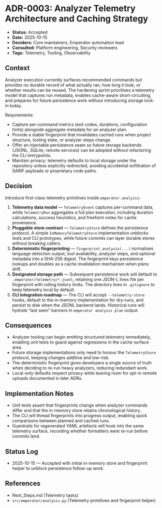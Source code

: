 # ADR-0003: Analyzer Telemetry Architecture and Caching Strategy

- **Status:** Accepted
- **Date:** 2025-10-15
- **Deciders:** Core maintainers, Emperator automation lead
- **Consulted:** Platform engineering, Security reviewers
- **Tags:** Telemetry, Tooling, Observability

## Context

Analyzer execution currently surfaces recommended commands but provides no durable record of what
actually ran, how long it took, or whether results can be reused. The hardening sprint prioritises a
telemetry model that captures run metadata, enables cache-aware short-circuiting, and prepares for
future persistence work without introducing storage lock-in today.

Requirements:

- Capture per-command metrics (exit codes, durations, configuration hints) alongside aggregate
  metadata for an analyzer plan.
- Provide a stable fingerprint that invalidates cached runs when project structure, tooling state, or
  analyzer steps change.
- Offer an injectable persistence seam so future storage backends (JSONL, SQLite, remote services)
  can be adopted without refactoring the CLI entrypoints.
- Maintain privacy: telemetry defaults to local storage under the repository unless explicitly
  redirected, avoiding accidental exfiltration of SARIF payloads or proprietary code paths.

## Decision

Introduce first-class telemetry primitives inside `emperator.analysis`:

1. **Telemetry data model** — `TelemetryEvent` captures per-command data, while `TelemetryRun`
   aggregates a full plan execution, including duration calculations, success heuristics, and freeform
   notes for cache provenance.
1. **Pluggable store contract** — `TelemetryStore` defines the persistence protocol. A simple
   `InMemoryTelemetryStore` implementation unblocks tests and CLI prototypes, while future commits can
   layer durable stores without breaking callers.
1. **Deterministic fingerprinting** — `fingerprint_analysis(...)` normalises language detection output,
   tool availability, analyzer steps, and optional metadata into a SHA-256 digest. The fingerprint keys
   persistence lookups and doubles as a cache invalidation mechanism when plans drift.
1. **Designated storage path** — Subsequent persistence work will default to
   `.emperator/telemetry/*.jsonl`, retaining one JSON-L lines file per fingerprint with rolling history
   limits. The directory lives in `.gitignore` to keep telemetry local by default.
1. **CLI integration roadmap** — The CLI will accept `--telemetry-store` hooks, default to the in-memory
   implementation for dry-runs, and persist to disk when the JSONL backend lands. Historical runs will
   hydrate “last seen” banners in `emperator analysis plan` output.

## Consequences

- Analyzer tooling can begin emitting structured telemetry immediately, enabling unit tests to guard
  against regressions in the cache surface area.
- Future storage implementations only need to honour the `TelemetryStore` protocol, keeping changes
  additive and low-risk.
- The deterministic fingerprint gives developers a single source of truth when deciding to re-run heavy
  analyzers, reducing redundant work.
- Local-only defaults respect privacy while leaving room for opt-in remote uploads documented in later
  ADRs.

## Implementation Notes

- Unit tests assert that fingerprints change when analyzer commands differ and that the in-memory store
  retains chronological history.
- The CLI will thread fingerprints into progress output, enabling quick comparisons between planned and
  cached runs.
- Guardrails for regenerated YAML artefacts will hook into the same telemetry surface, recording whether
  formatters were re-run before commits land.

## Status Log

- 2025-10-15 — Accepted with initial in-memory store and fingerprint helper to unblock persistence
  follow-up work.

## References

- Next_Steps.md (Telemetry tasks)
- `src/emperator/analysis.py` (Telemetry primitives and fingerprint helper)
